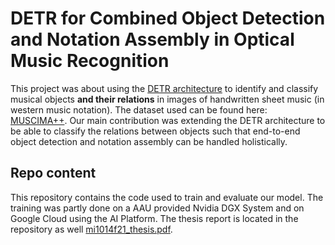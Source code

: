 # DETR for Combined Object Detection and Notation Assembly in Optical Music Recognition
This project was about using the [DETR architecture](https://arxiv.org/abs/2005.12872) to identify and classify musical objects **and their relations** in images of handwritten sheet music (in western music notation). The dataset used can be found here: [MUSCIMA++](https://ufal.mff.cuni.cz/muscima). Our main contribution was extending the DETR architecture to be able to classify the relations between objects such that end-to-end object detection and notation assembly can be handled holistically.
## Repo content
This repository contains the code used to train and evaluate our model. The training was partly done on a AAU provided Nvidia DGX System and on Google Cloud using the AI Platform. The thesis report is located in the repository as well [mi1014f21_thesis.pdf](mi1014f21_thesis.pdf).
